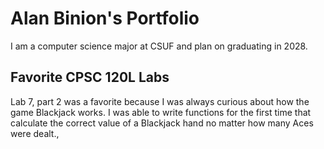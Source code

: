 
# Alan Binion's Portfolio

I am a computer science major at CSUF and  plan on graduating in 2028.

## Favorite CPSC 120L Labs

Lab 7, part 2 was a favorite because I was always curious about how the game Blackjack works. I was able to write functions for the first time that calculate the correct value of a Blackjack hand no matter how many Aces were dealt.,